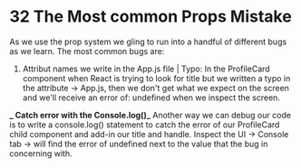 # 32 The Most common Props Mistake

As we use the prop system we gling to run into a handful of different bugs as we learn.
The most common bugs are:

1. Attribut names we write in the App.js file | Typo:
   In the ProfileCard component when React is trying to look for title but we written a typo in the attribute -> App.js, then we don't get what we expect on the screen and we'll receive an error of: undefined when we inspect the screen.

**_ Catch error with the Console.log()_**
Another way we can debug our code is to write a console.log() statement to catch the error of our ProfileCard child component and add-in our title and handle.
Inspect the UI -> Console tab -> will find the error of undefined next to the value that the bug in concerning with.
